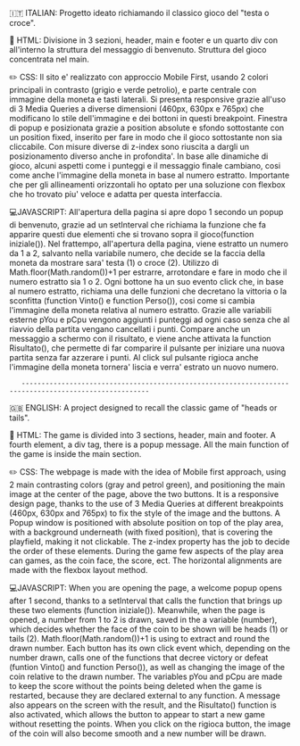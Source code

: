 🇮🇹 ITALIAN: Progetto ideato richiamando il classico gioco del "testa o croce".

📄 HTML: Divisione in 3 sezioni, header, main e footer e un quarto div con all'interno la struttura del messaggio di benvenuto. Struttura del gioco concentrata nel main.

✏️ CSS: Il sito e' realizzato con approccio Mobile First, usando 2 colori principali in contrasto (grigio e verde petrolio), e parte centrale con immagine della moneta e tasti laterali.
Si presenta responsive grazie all'uso di 3 Media Queries a diverse dimensioni (460px, 630px e 765px) che modificano lo stile dell'immagine e dei bottoni in questi breakpoint.
Finestra di popup e posizionata grazie a position absolute e sfondo sottostante con un position fixed, inserito per fare in modo che il gioco sottostante non sia cliccabile. Con misure diverse di z-index sono riuscita a dargli un posizionamento diverso anche in profondita'.
In base alle dinamiche di gioco, alcuni aspetti come i punteggi e il messaggio finale cambiano, cosi come anche l'immagine della moneta in base al numero estratto.
Importante che per gli allineamenti orizzontali ho optato per una soluzione con flexbox che ho trovato piu' veloce e adatta per questa interfaccia.

💻JAVASCRIPT: All'apertura della pagina si apre dopo 1 secondo un popup di benvenuto, grazie ad un setInterval che richiama la funzione che fa apparire questi due elementi che si trovano sopra il gioco(function iniziale()).
Nel frattempo, all'apertura della pagina, viene estratto un numero da 1 a 2, salvanto nella variabile numero, che decide se la faccia della moneta da mostrare sara' testa (1) o croce (2). Utilizzo di Math.floor(Math.random())+1 per estrarre, arrotondare e fare in modo che il numero estratto sia 1 o 2.
Ogni bottone ha un suo evento click che, in base al numero estratto, richiama una delle funzioni che decretano la vittoria o la sconfitta (function Vinto() e function Perso()), cosi come si cambia l'immagine della moneta relativa al numero estratto.
Grazie alle variabili esterne pYou e pCpu vengono aggiunti i punteggi ad ogni caso senza che al riavvio della partita vengano cancellati i punti.
Compare anche un messaggio a schermo con il risultato, e viene anche attivata la function Risultato(), che permette di far comparire il pulsante per iniziare una nuova partita senza far azzerare i punti. Al click sul pulsante rigioca anche l'immagine della moneta tornera' liscia e verra' estrato un nuovo numero.

       ------------------------------------------------------------------------------------------------------

🇬🇧 ENGLISH: A project designed to recall the classic game of "heads or tails".

📄 HTML: The game is divided into 3 sections, header, main and footer. A fourth element, a div tag, there is a popup message. All the main function of the game is inside the main section.

✏️ CSS: The webpage is made with the idea of Mobile first approach, using 2 main contrasting colors (gray and petrol green), and positioning the main image at the center of the page, above the two buttons.
It is a responsive design page, thanks to the use of 3 Media Queries at different breakpoints (460px, 630px and 765px) to fix the style of the image and the buttons.
A Popup window is positioned with absolute position on top of the play area, with a background underneath (with fixed position), that is covering the playfield, making it not clickable. The z-index property has the job to decide the order of these elements.
During the game few aspects of the play area can games, as the coin face, the score, ect. 
The horizontal alignments are made with the flexbox layout method.

💻JAVASCRIPT: When you are opening the page, a welcome popup opens after 1 second, thanks to a setInterval that calls the function that brings up these two elements (function iniziale()).
Meanwhile, when the page is opened, a number from 1 to 2 is drawn, saved in the a variable (number), which decides whether the face of the coin to be shown will be heads (1) or tails (2). Math.floor(Math.random())+1 is using to extract and round the drawn number.
Each button has its own click event which, depending on the number drawn, calls one of the functions that decree victory or defeat (funtion Vinto() and function Perso()), as well as changing the image of the coin relative to the drawn number.
The variables pYou and pCpu are made to keep the score without the points being deleted when the game is restarted, because they are declared external to any function.
A message also appears on the screen with the result, and the Risultato() function is also activated, which allows the button to appear to start a new game without resetting the points. When you click on the rigioca button, the image of the coin will also become smooth and a new number will be drawn.
